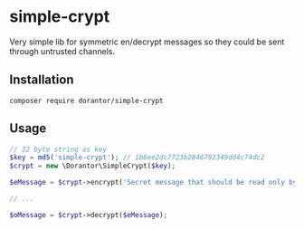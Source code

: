 # simple-crypt
Very simple lib for symmetric en/decrypt messages so they could be sent through untrusted channels.

## Installation
```
composer require dorantor/simple-crypt
```

## Usage
```php
// 32 byte string as key
$key = md5('simple-crypt'); // 1b8ee2dc7723b2846792349dd4c74dc2
$crypt = new \Dorantor\SimpleCrypt($key);

$eMessage = $crypt->encrypt('Secret message that should be read only by trusted ones');

// ...

$oMessage = $crypt->decrypt($eMessage);
```